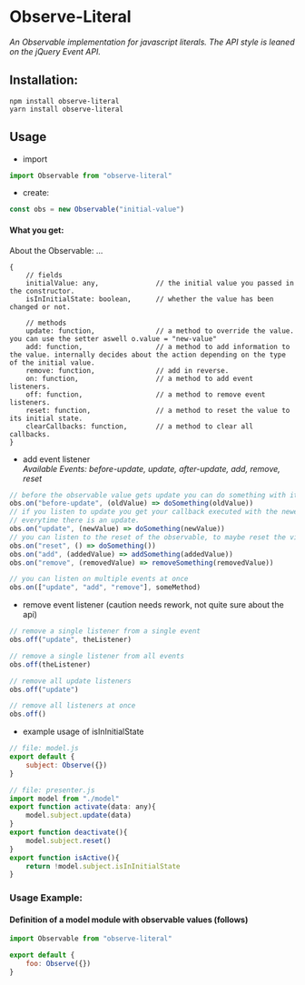 # Observe-Literal
*An Observable implementation for javascript literals. The API style is leaned on the jQuery Event API.*

## Installation:
```npm install observe-literal```  
```yarn install observe-literal```


## Usage

+ import
```javascript
import Observable from "observe-literal" 
```

+ create: 
```javascript
const obs = new Observable("initial-value")
```
#### What you get:
About the Observable: ...  
```javasript
{
    // fields
    initialValue: any,              // the initial value you passed in the constructor.
    isInInitialState: boolean,      // whether the value has been changed or not.

    // methods
    update: function,               // a method to override the value. you can use the setter aswell o.value = "new-value" 
    add: function,                  // a method to add information to the value. internally decides about the action depending on the type of the initial value.
    remove: function,               // add in reverse.
    on: function,                   // a method to add event listeners.
    off: function,                  // a method to remove event listeners.
    reset: function,                // a method to reset the value to its initial state.
    clearCallbacks: function,       // a method to clear all callbacks.
}
```

+ add event listener  
   *Available Events: before-update, update, after-update, add, remove, reset*
```javascript
// before the observable value gets update you can do something with its old value
obs.on("before-update", (oldValue) => doSomething(oldValue))
// if you listen to update you get your callback executed with the newest value 
// everytime there is an update.
obs.on("update", (newValue) => doSomething(newValue))
// you can listen to the reset of the observable, to maybe reset the view.
obs.on("reset", () => doSomething())
obs.on("add", (addedValue) => addSomething(addedValue))
obs.on("remove", (removedValue) => removeSomething(removedValue))

// you can listen on multiple events at once
obs.on(["update", "add", "remove"], someMethod)
```

+ remove event listener (caution needs rework, not quite sure about the api)
```javascript
// remove a single listener from a single event
obs.off("update", theListener)

// remove a single listener from all events
obs.off(theListener)

// remove all update listeners
obs.off("update")

// remove all listeners at once
obs.off()
```


+ example usage of isInInitialState
```javascript
// file: model.js
export default {
    subject: Observe({})    
}

// file: presenter.js
import model from "./model"
export function activate(data: any){
    model.subject.update(data)
}
export function deactivate(){
    model.subject.reset()
}
export function isActive(){
    return !model.subject.isInInitialState
}
```

### Usage Example:
#### Definition of a model module with observable values (**follows**)
```javascript
import Observable from "observe-literal"

export default {
    foo: Observe({})   
}
```
